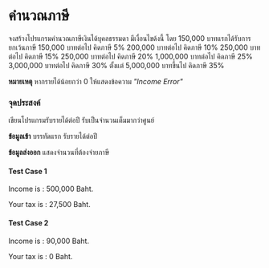 # คำนวณภาษี

จงสร้างโปรแกรมคำนวณภาษีเงินได้บุคลธรรมดา มีเงื่อนไขด้งนี้
 โดย 150,000 บาทแรกได้รับการยกเว้นภาษี
 150,000   บาทต่อไป คิดภาษี 5%
 200,000   บาทต่อไป คิดภาษี 10%
 250,000   บาทต่อไป คิดภาษี 15%
 250,000   บาทต่อไป คิดภาษี 20%
 1,000,000 บาทต่อไป คิดภาษี 25%
 3,000,000 บาทต่อไป คิดภาษี 30%
 ตั้งแต่ 5,000,000 บาทขึ้นไป คิดภาษี 35%

**หมายเหตุ** หากรายได้น้อยกว่า 0 ให้แสดงข้อความ _"Income Error"_

### จุดประสงค์ ###
เขียนโปรแกรมรับรายได้ต่อปี รับเป็นจำนวนเต็มมากว่าศูนย์

**ข้อมูลเข้า**
บรรทัดแรก รับรายได้ต่อปี 

**ข้อมูลส่งออก** แสดงจำนวนที่ต้องจ่ายภาษี 

#### Test Case 1 ####
Income is : 500,000 Baht.

Your tax is : 27,500 Baht.

#### Test Case 2 ####
Income is : 90,000 Baht.

Your tax is : 0 Baht.
